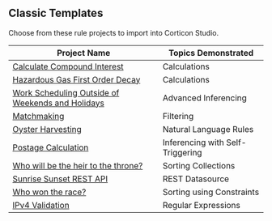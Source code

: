 ## Classic Templates
Choose from these rule projects to import into Corticon Studio. 

| Project Name| Topics Demonstrated|
| ---------------------------------------------------------------------------------------------------------------------------------------- | -------------------------------- |
| [Calculate Compound Interest](<Calculate Compound Interest/README.md>)| Calculations|
| [Hazardous Gas First Order Decay](<Hazardous Gas First Order Decay/README.md>)| Calculations|
| [Work Scheduling Outside of Weekends and Holidays](<Holidays - Use Case for Advanced Inferencing w. Self Triggering/README.md>) | Advanced Inferencing|
| [Matchmaking](Matchmaking/README.md)| Filtering|
| [Oyster Harvesting](<Oyster Harvesting/README.md>)| Natural Language Rules|
| [Postage Calculation](<Postage Calculation/README.md>)| Inferencing with Self-Triggering |
| [Who will be the heir to the throne?](<Solve for the Heir to the Throne/README.md>)| Sorting Collections|
| [Sunrise Sunset REST API](<Sunrise Sunset REST API/README.md>)| REST Datasource|
| [Who won the race?](<Winner of the Race Word Problem/README.md>)| Sorting using Constraints|
| [IPv4 Validation](<IPv4 Validation/README.md>)| Regular Expressions|